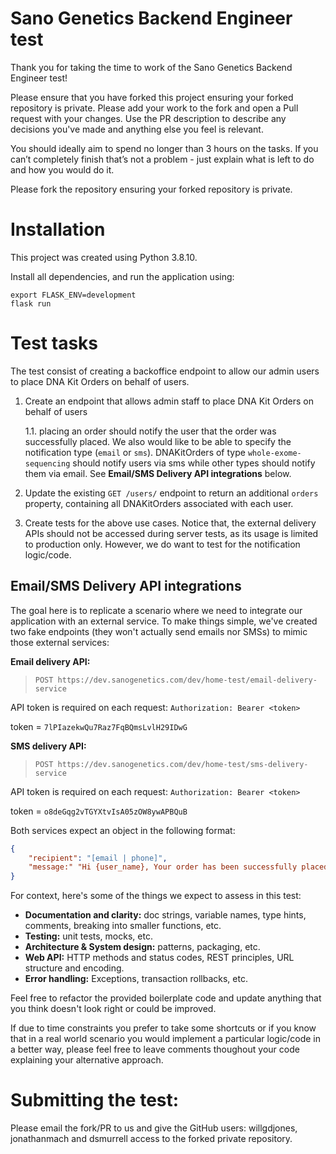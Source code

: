 # Sano Genetics Backend Engineer test
Thank you for taking the time to work of the Sano Genetics Backend Engineer test!

Please ensure that you have forked this project ensuring your forked repository is private. Please add your work to the fork and open a Pull request with your changes. Use the PR description to describe any decisions you've made and anything else you feel is relevant.

You should ideally aim to spend no longer than 3 hours on the tasks. If you can’t completely finish that’s not a problem - just explain what is left to do and how you would do it.

Please fork the repository ensuring your forked repository is private.

# Installation
This project was created using Python 3.8.10.

Install all dependencies, and run the application using:
```
export FLASK_ENV=development                                  
flask run
```


# Test tasks
The test consist of creating a backoffice endpoint to allow our admin users to place DNA Kit Orders on behalf of users.

1. Create an endpoint that allows admin staff to place DNA Kit Orders on behalf of users

    1.1. placing an order should notify the user that the order was successfully placed. 
    We also would like to be able to specify the notification type (`email` or `sms`). DNAKitOrders of type `whole-exome-sequencing` should notify users via sms while other types should notify them via email. See **Email/SMS Delivery API integrations** below.

2. Update the existing `GET /users/` endpoint to return an additional `orders` property, containing all DNAKitOrders associated with each user.

3. Create tests for the above use cases. Notice that, the external delivery APIs should not be accessed during server tests, as its usage is limited to production only. However, we do want to test for the notification logic/code.

## Email/SMS Delivery API integrations
The goal here is to replicate a scenario where we need to integrate our application with an external service.
To make things simple, we've created two fake endpoints (they won't actually send emails nor SMSs) to mimic those external services:

**Email delivery API:**

> `POST https://dev.sanogenetics.com/dev/home-test/email-delivery-service`

API token is required on each request: `Authorization: Bearer <token>`

token = `7lPIazekwQu7Raz7FqBQmsLvlH29IDwG`

**SMS delivery API:**
> `POST https://dev.sanogenetics.com/dev/home-test/sms-delivery-service`

API token is required on each request: `Authorization: Bearer <token>`

token = `o8deGqg2vTGYXtvIsA05zOW8ywAPBQuB`

Both services expect an object in the following format:
```json
{
    "recipient": "[email | phone]",
    "message:" "Hi {user_name}, Your order has been successfully placed."
}
```


For context, here's some of the things we expect to assess in this test:
* **Documentation and clarity:** doc strings, variable names, type hints, comments, breaking into smaller functions, etc.
* **Testing:** unit tests, mocks, etc.
* **Architecture & System design:** patterns, packaging, etc.
* **Web API:** HTTP methods and status codes, REST principles, URL structure and encoding.
* **Error handling:** Exceptions, transaction rollbacks, etc.

Feel free to refactor the provided boilerplate code and update anything that you think doesn't look right or could be improved.

If due to time constraints you prefer to take some shortcuts or if you know that in a real world scenario you would implement a particular logic/code in a better way, please feel free to leave comments thoughout your code explaining your alternative approach.


# Submitting the test:
Please email the fork/PR to us and give the GitHub users: willgdjones,  jonathanmach and dsmurrell access to the forked private repository.

